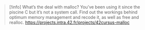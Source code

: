 
> [!info] 
> What’s the deal with malloc? You’ve been using it since the piscine C but it’s not a system call. Find out the workings behind optimum memory management and recode it, as well as free and realloc.
> https://projects.intra.42.fr/projects/42cursus-malloc

